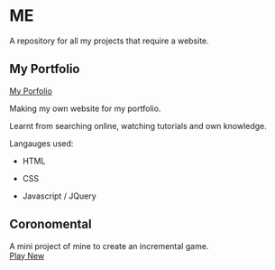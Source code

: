 # ME

A repository for all my projects that require a website.

## My Portfolio

[My Porfolio](https://up937100.github.io/)

Making my own website for my portfolio.

Learnt from searching online, watching tutorials and own knowledge.

Langauges used:

- HTML

- CSS

- Javascript / JQuery

## Coronomental

A mini project of mine to create an incremental game.  
[Play New](https://up937100.github.io/projects/Coronamental/)
